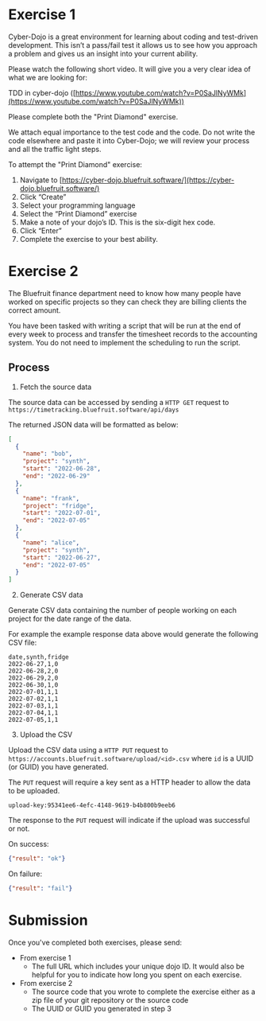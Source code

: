 # Exercise 1

Cyber-Dojo is a great environment for learning about coding and test-driven development. This isn’t a pass/fail test it allows us to see how you approach a problem and gives us an insight into your current ability.

Please watch the following short video. It will give you a very clear idea of what we are looking for:

TDD in cyber-dojo ([https://www.youtube.com/watch?v=P0SaJlNyWMk](https://www.youtube.com/watch?v=P0SaJlNyWMk))

Please complete both the "Print Diamond" exercise.

We attach equal importance to the test code and the code. Do not write the code elsewhere and paste it into Cyber-Dojo; we will review your process and all the traffic light steps.

To attempt the "Print Diamond" exercise:

1. Navigate to [https://cyber-dojo.bluefruit.software/](https://cyber-dojo.bluefruit.software/)
2. Click “Create”
3. Select your programming language
4. Select the “Print Diamond” exercise
5. Make a note of your dojo’s ID. This is the six-digit hex code.
6. Click “Enter”
7. Complete the exercise to your best ability.

# Exercise 2

The Bluefruit finance department need to know how many people have worked on specific projects so they can check they are billing clients the correct amount.

You have been tasked with writing a script that will be run at the end of every week to process and transfer the timesheet records to the accounting system. You do not need to implement the scheduling to run the script.

## Process

1. Fetch the source data

The source data can be accessed by sending a ```HTTP GET``` request to ```https://timetracking.bluefruit.software/api/days```

The returned JSON data will be formatted as below:

```json
[
  {
    "name": "bob",
    "project": "synth",
    "start": "2022-06-28",
    "end": "2022-06-29"
  },
  {
    "name": "frank",
    "project": "fridge",
    "start": "2022-07-01",
    "end": "2022-07-05"
  },
  {
    "name": "alice",
    "project": "synth",
    "start": "2022-06-27",
    "end": "2022-07-05"
  }
]
```

2. Generate CSV data

Generate CSV data containing the number of people working on each project for the date range of the data.

For example the example response data above would generate the following CSV file:

```csv
date,synth,fridge
2022-06-27,1,0
2022-06-28,2,0
2022-06-29,2,0
2022-06-30,1,0
2022-07-01,1,1
2022-07-02,1,1
2022-07-03,1,1
2022-07-04,1,1
2022-07-05,1,1
```

3. Upload the CSV

Upload the CSV data using a ```HTTP PUT``` request to ```https://accounts.bluefruit.software/upload/<id>.csv``` where ```id``` is a UUID (or GUID) you have generated.

The ```PUT``` request will require a key sent as a HTTP header to allow the data to be uploaded.

```upload-key:95341ee6-4efc-4148-9619-b4b800b9eeb6```

The response to the ```PUT``` request will indicate if the upload was successful or not.

On success:
```json
{"result": "ok"}
```

On failure:
```json
{"result": "fail"}
```

# Submission

Once you've completed both exercises, please send:

* From exercise 1
  * The full URL which includes your unique dojo ID. It would also be helpful for you to indicate how long you spent on each exercise.
* From exercise 2
  * The source code that you wrote to complete the exercise either as a zip file of your git repository or the source code
  * The UUID or GUID you generated in step 3
